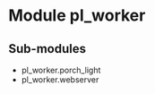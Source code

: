 Module pl_worker
================

Sub-modules
-----------
* pl_worker.porch_light
* pl_worker.webserver